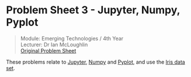 # Problem Sheet 3 - Jupyter, Numpy, Pyplot

> Module: Emerging Technologies / 4th Year  
> Lecturer: Dr Ian McLoughlin  
> [Original Problem Sheet](https://github.com/emerging-technologies/emerging-technologies.github.io/blob/master/problems/jupyter.md)  
  
These problems relate to [Jupyter](http://jupyter.org/), [Numpy](http://www.numpy.org/) and [Pyplot](https://matplotlib.org/api/pyplot_api.html), and use the [Iris data set](https://archive.ics.uci.edu/ml/datasets/iris).
